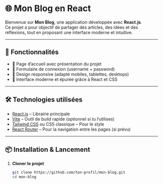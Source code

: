 # 🌐 Mon Blog en React

Bienvenue sur **Mon Blog**, une application développée avec **React.js**.  
Ce projet a pour objectif de partager des articles, des idées et des réflexions, tout en proposant une interface moderne et intuitive.

---

## 🚀 Fonctionnalités

- 📝 Page d’accueil avec présentation du projet  
- 🔐 Formulaire de connexion (username + password)  
- 📱 Design responsive (adapté mobiles, tablettes, desktops)  
- 🎨 Interface moderne et épurée grâce à React et CSS  

---

## 🛠️ Technologies utilisées

- [React.js](https://reactjs.org/) – Librairie principale  
- [Vite](https://vitejs.dev/) – Outil de build rapide (optionnel si tu l’utilises)  
- [Tailwind CSS](https://tailwindcss.com/) ou CSS classique – Pour le style  
- [React Router](https://reactrouter.com/) – Pour la navigation entre les pages (si prévu)  

---

## 📦 Installation & Lancement

1. **Cloner le projet**
   ```bash
   git clone https://github.com/ton-profil/mon-blog.git
   cd mon-blog